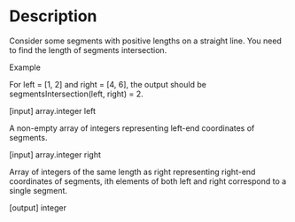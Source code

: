 # Description

Consider some segments with positive lengths on a straight line. You need to find the length of segments intersection.

Example

For left = [1, 2] and right = [4, 6], the output should be
segmentsIntersection(left, right) = 2.

[input] array.integer left

A non-empty array of integers representing left-end coordinates of segments.

[input] array.integer right

Array of integers of the same length as right representing right-end coordinates of segments, ith elements of both left and right correspond to a single segment.

[output] integer
